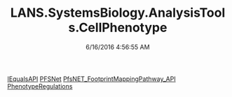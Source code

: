 ﻿---
title: LANS.SystemsBiology.AnalysisTools.CellPhenotype
date: 6/16/2016 4:56:55 AM
---

[IEqualsAPI](T-LANS.SystemsBiology.AnalysisTools.CellPhenotype.IEqualsAPI.html)
[PFSNet](T-LANS.SystemsBiology.AnalysisTools.CellPhenotype.PFSNet.html)
[PfsNET_FootprintMappingPathway_API](T-LANS.SystemsBiology.AnalysisTools.CellPhenotype.PfsNET_FootprintMappingPathway_API.html)
[PhenotypeRegulations](T-LANS.SystemsBiology.AnalysisTools.CellPhenotype.PhenotypeRegulations.html)
